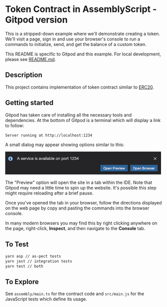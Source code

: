 Token Contract in AssemblyScript - Gitpod version
=================================================

This is a stripped-down example where we'll demonstrate creating a token. We'll visit a page, sign in and use your browser's console to run a commands to initialize, send, and get the balance of a custom token.

This README is specific to Gitpod and this example. For local development, please see [README.md](README.md).

## Description

This project contains implementation of token contract similar to [ERC20](https://theethereum.wiki/w/index.php/ERC20_Token_Standard).

## Getting started

Gitpod has taken care of installing all the necessary tools and dependencies. At the bottom of Gitpod is a terminal which will display a link to follow:
```bash
Server running at http://localhost:1234
```

A small dialog may appear showing options similar to this:

![Gitpod dialog that appears when website is served](assets/gitpod-port-1234.jpg)

The "Preview" option will open the site in a tab within the IDE. Note that Gitpod may need a little time to spin up the website. It's possible this step might require reloading after a brief pause.

Once you've opened the tab in your browser, follow the directions displayed on the web page by copy and pasting the commands into the browser console.

In many modern browsers you may find this by right clicking anywhere on the page, right-click, **Inspect**, and then navigate to the **Console** tab.

## To Test

```
yarn asp // as-pect tests
yarn jest // integration tests
yarn test // both
```

## To Explore

See `assembly/main.ts` for the contract code and `src/main.js` for the JavaScript tests which define its usage.

